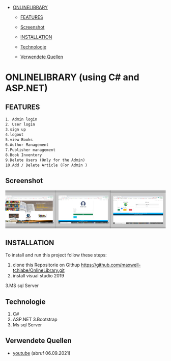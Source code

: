 - [ONLINELIBRARY](#ONLINELIBRARY)
      
     - [FEATURES](#FEATURES)
          
     - [Screenshot](#Screenshot)
     
     - [INSTALLATION](#INSTALLATION)
     
     - [Technologie](#Technologie)
     
     - [Verwendete Quellen](#Verwendete-Quellen)
     
     
# ONLINELIBRARY (using C# and ASP.NET)


## FEATURES

    1. Admin login
    2. User login
    3.sign up
    4.logout
    5.view Books
    6.Author Management
    7.Publisher management
    8.Book Inventory
    9.Delete Users (Only for the Admin)
    10.Add / Delete Article (For Admin )

## Screenshot

![Screenshot](Screenshot1.png)

## INSTALLATION

To install and run this project follow these steps:
1. clone this Repositorie on Githup https://github.com/maxwell-tchiabe/OnlineLibrary.git
2. install visual studio 2019

3.MS sql Server


## Technologie

1. C#
2. ASP.NET
3.Bootstrap
4. Ms sql Server


## Verwendete Quellen

- [youtube](https://www.youtube.com/watch?v=fH2wgReT0RI&list=PLIY8eNdw5tW_ZQawyxK0Dd1cZXwcNFWn8&index=18) (abruf 06.09.2021)


